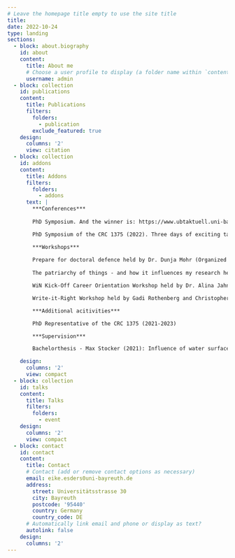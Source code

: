 ```yaml
---
# Leave the homepage title empty to use the site title
title:
date: 2022-10-24
type: landing
sections:
  - block: about.biography
    id: about
    content:
      title: About me
      # Choose a user profile to display (a folder name within `content/authors/`)
      username: admin
  - block: collection
    id: publications
    content:
      title: Publications
      filters:
        folders:
          - publication
        exclude_featured: true
    design:
      columns: '2'
      view: citation
  - block: collection
    id: addons
    content:
      title: Addons
      filters:
        folders:
          - addons
      text: |
        ***Conferences***
    
        PhD Symposium. And the winner is: https://www.ubtaktuell.uni-bayreuth.de/phd-symposium-2023 (Organized & Attended)

        PhD Symposium of the CRC 1375 (2022). Three days of exciting talks and good atmosphere. Read about it here: https://ubtaktuell.uni-bayreuth.de/sfb1357-doctoral-seminar (Organized & Attended)

        ***Workshops***
        
        Prepare for doctoral defence held by Dr. Dunja Mohr (Organized & Attended)
        
        The patriarchy of things - and how it influences my research held by Dr. Elena Köster (Attended)

        WiN Kick-Off Career Orientation Workshop held by Dr. Alina Jahn (Organized & Attended)

        Write-it-Right Workshop held by Gadi Rothenberg and Christopher Lowe (Attended)

        ***Additional acitivities***

        PhD Representative of the CRC 1375 (2021-2023)

        ***Supervision***

        Bachelorthesis - Max Stocker (2021): Influence of water surface and bubble bursting on near-surface turbulence in a wind tunnel

    design:
      columns: '2'
      view: compact
  - block: collection
    id: talks
    content:
      title: Talks
      filters:
        folders:
          - event
    design:
      columns: '2'
      view: compact
  - block: contact
    id: contact
    content:
      title: Contact
      # Contact (add or remove contact options as necessary)
      email: eike.esders0uni-bayreuth.de
      address:
        street: Universitätsstrasse 30
        city: Bayreuth
        postcode: '95440'
        country: Germany
        country_code: DE
      # Automatically link email and phone or display as text?
      autolink: false
    design:
      columns: '2'
---
```

